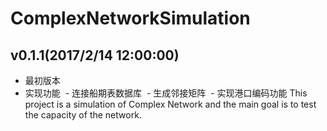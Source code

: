 # ComplexNetworkSimulation
## v0.1.1(2017/2/14 12:00:00)
- 最初版本<br>
- 实现功能
  - 连接船期表数据库
  - 生成邻接矩阵
  - 实现港口编码功能
This project is a simulation of Complex Network and the main goal is to test the capacity of the network.
